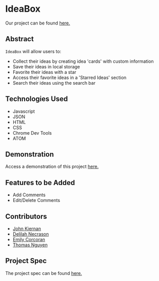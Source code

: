 # IdeaBox

Our project can be found [here.](https://jkiernan12.github.io/ideaBox/)

## Abstract

`IdeaBox` will allow users to:
- Collect their ideas by creating idea 'cards' with custom information
- Save their ideas in local storage
- Favorite their ideas with a star
- Access their favorite ideas in a 'Starred Ideas' section
- Search their ideas using the search bar


## Technologies Used

- Javascript
- JSON
- HTML
- CSS
- Chrome Dev Tools
- ATOM

## Demonstration

Access a demonstration of this project [here.](https://media.giphy.com/media/rvNfZoavxDDllvZSB9/giphy.gif?cid=790b76110c83f8fb0c8ecc416216957b6ec0131a3da1e8c2&rid=giphy.gif&ct=g)

## Features to be Added

- Add Comments
- Edit/Delete Comments

## Contributors

- [John Kiernan](https://github.com/jkiernan12)
- [Delilah Necrason](https://github.com/delilahrois)
- [Emily Corcoran](https://github.com/Emily-Cathleen)
- [Thomas Nguyen](https://github.com/tommi267)

## Project Spec

The project spec can be found [here.](https://frontend.turing.edu/projects/module-1/ideabox-group.html)
